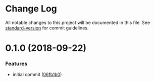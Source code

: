 # Change Log

All notable changes to this project will be documented in this file. See [standard-version](https://github.com/conventional-changelog/standard-version) for commit guidelines.

<a name="0.1.0"></a>
# 0.1.0 (2018-09-22)


### Features

* initial commit ([06fb1b0](https://github.com/reinventing-wheels/cam16/commit/06fb1b0))
